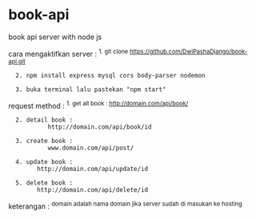 # book-api
book api server with node js


cara mengaktifkan server :
   <sup>
      1. git clone https://github.com/DwiPashaDjango/book-api.git
  
      2. npm install express mysql cors body-parser nodemon
  
      3. buka terminal lalu pastekan "npm start"
   </sup>

request method :
   <sup>
      1. get all book :
            http://domain.com/api/book/

      2. detail book :
               http://domain.com/api/book/id

      3. create book :
               www.domain.com/api/post/
   
      4. update book :
            http://domain.com/api/update/id
   
      5. delete book :
            http://domain.com/api/delete/id
   </sup>
   
keterangan :
   <sup>
      domain adalah nama domain jika server sudah di masukan ke hosting
   </sup>
   
